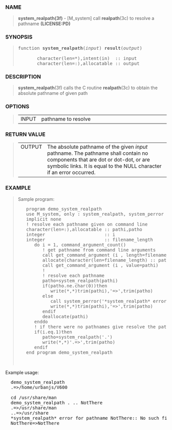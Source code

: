 <?
<body>
<!DOCTYPE html PUBLIC "-//W3C//DTD XHTML 1.0 Transitional//EN"
    "http://www.w3.org/TR/xhtml1/DTD/xhtml1-transitional.dtd">

<html xmlns="http://www.w3.org/1999/xhtml">
<head>
  <meta name="generator" content="HTML Tidy for Cygwin (vers 25 March 2009), see www.w3.org" />

  <title></title>
</head>

<body>
  <div id="Container">
    <div id="Content">
      <div class="c147"></div><a name="0"></a>

      <h3><a name="0">NAME</a></h3>

      <blockquote>
        <b>system_realpath(3f)</b> - [M_system] call <b>realpath</b>(3c) to resolve a pathname <b>(LICENSE:PD)</b>
      </blockquote><a name="contents" id="contents"></a>

      <h3><a name="6">SYNOPSIS</a></h3>

      <blockquote>
        <pre>
function <b>system_realpath</b>(<i>input</i>) <b>result</b>(<i>output</i>)
<br />       character(len=*),intent(in)  :: input
       character(len=:),allocatable :: output
</pre>
      </blockquote><a name="2"></a>

      <h3><a name="2">DESCRIPTION</a></h3>

      <blockquote>
        <b>system_realpath</b>(3f) calls the C routine <b>realpath</b>(3c) to obtain the absolute pathname of given path
      </blockquote><a name="3"></a>

      <h3><a name="3">OPTIONS</a></h3>

      <blockquote>
        <table cellpadding="3">
          <tr valign="top">
            <td class="c148" width="6%" nowrap="nowrap">INPUT</td>

            <td valign="bottom">pathname to resolve</td>
          </tr>
        </table>
      </blockquote><a name="4"></a>

      <h3><a name="4">RETURN VALUE</a></h3>

      <blockquote>
        <table cellpadding="3">
          <tr valign="top">
            <td class="c148" width="6%" nowrap="nowrap">OUTPUT</td>

            <td valign="bottom">The absolute pathname of the given <i>input</i> pathname. The pathname shall contain no components that are dot or dot-dot,
            or are symbolic links. It is equal to the NULL character if an error occurred.</td>
          </tr>
        </table>
      </blockquote><a name="5"></a>

      <h3><a name="5">EXAMPLE</a></h3>

      <blockquote>
        Sample program:
        <pre>
   program demo_system_realpath
   use M_system, only : system_realpath, system_perror
   implicit none
   ! resolve each pathname given on command line
   character(len=:),allocatable :: pathi,patho
   integer                      :: i
   integer                      :: filename_length
      do i = 1, command_argument_count()
         ! get pathname from command line arguments
         call get_command_argument (i , length=filename_length)
         allocate(character(len=filename_length) :: pathi)
         call get_command_argument (i , value=pathi)
         !
         ! resolve each pathname
         patho=system_realpath(pathi)
         if(patho.ne.char(0))then
            write(*,*)trim(pathi),'=&gt;',trim(patho)
         else
            call system_perror('*system_realpath* error for pathname '//trim(pathi)//':')
            write(*,*)trim(pathi),'=&gt;',trim(patho)
         endif
         deallocate(pathi)
      enddo
      ! if there were no pathnames give resolve the pathname "."
      if(i.eq.1)then
         patho=system_realpath('.')
         write(*,*)'.=&gt;',trim(patho)
      endif
   end program demo_system_realpath
<br />
</pre>
      </blockquote>Example usage:
      <pre>
  demo_system_realpath
  .=&gt;/home/urbanjs/V600
<br />  cd /usr/share/man
  demo_system_realpath . .. NotThere
  .=&gt;/usr/share/man
  ..=&gt;/usr/share
  *system_realpath* error for pathname NotThere:: No such file or directory
  NotThere=&gt;NotThere
<br />
</pre>
    </div>
  </div>
</body>
</html>
